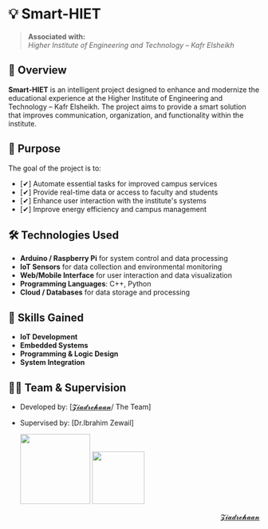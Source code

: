# 💡 Smart-HIET

> **Associated with:**  
> *Higher Institute of Engineering and Technology – Kafr Elsheikh*

## 📘 Overview
**Smart-HIET** is an intelligent project designed to enhance and modernize the educational experience at the Higher Institute of Engineering and Technology – Kafr Elsheikh. The project aims to provide a smart solution that improves communication, organization, and functionality within the institute.

## 🎯 Purpose
The goal of the project is to:
- [✔] Automate essential tasks for improved campus services
- [✔] Provide real-time data or access to faculty and students
- [✔] Enhance user interaction with the institute's systems
- [✔] Improve energy efficiency and campus management

## 🛠️ Technologies Used
- **Arduino / Raspberry Pi** for system control and data processing  
- **IoT Sensors** for data collection and environmental monitoring  
- **Web/Mobile Interface** for user interaction and data visualization  
- **Programming Languages**: C++, Python  
- **Cloud / Databases** for data storage and processing

## 🧠 Skills Gained
- **IoT Development**  
- **Embedded Systems**  
- **Programming & Logic Design**  
- **System Integration**

## 👨‍🏫 Team & Supervision
- Developed by: [[𝓩𝓲𝓪𝓭𝓻𝓮𝓱𝓪𝓪𝓷](https://github.com/ziadrehaan)/ The Team]
- Supervised by: [Dr.Ibrahim Zewail]

   <img src="https://i.postimg.cc/PJkQRtMD/Whats-App-Image-2025-08-26-at-00-14-15-94136932.jpg" width="140" />     <img src="https://i.postimg.cc/x8jv88n8/Gemini-Generated-Image-gynqkpgynqkpgynq.png" width="105" /> 

  
<div align="right">
<a href="mailto:zezorehan938@gmail.com">𝓩𝓲𝓪𝓭𝓻𝓮𝓱𝓪𝓪𝓷</a>  

</div>
